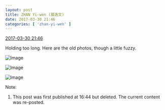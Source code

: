 ```yaml
---
layout: post
title: ZHAN Yi-wen (展逸文)
date: 2017-03-30 21:46
categories: [ 'zhan-yi-wen' ]
---
```


<div class="weibo-info">
  <a href="http://weibo.com/6108090526/ECelG9KCZ">2017-03-30 21:46</a>
</div>

Holding too long. Here are the old photos, though a little fuzzy.

<!-- more -->

![Image](http://wx3.sinaimg.cn/mw690/006FmVn8ly1fe57bjk2o9j30k00zktcd.jpg)

![Image](http://wx3.sinaimg.cn/mw690/006FmVn8ly1fe57bk82chj30k00zk428.jpg)

![Image](http://wx4.sinaimg.cn/mw690/006FmVn8ly1fe57bkrh5ij30zk0k0jv7.jpg)

Note:
1. This post was first published at 16:44 but deleted. The current content was re-posted.

